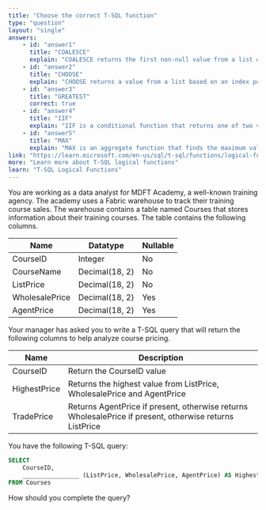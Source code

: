 ```yaml
---
title: "Choose the correct T-SQL function"
type: "question"
layout: "single"
answers:
    - id: "answer1"
      title: "COALESCE"
      explain: "COALESCE returns the first non-null value from a list of expressions, not the highest value"
    - id: "answer2"
      title: "CHOOSE"
      explain: "CHOOSE returns a value from a list based on an index position, not for comparing values"
    - id: "answer3"
      title: "GREATEST"
      correct: true
    - id: "answer4"
      title: "IIF"
      explain: "IIF is a conditional function that returns one of two values based on a condition, not for finding maximum values"
    - id: "answer5"
      title: "MAX"
      explain: "MAX is an aggregate function that finds the maximum value in a column, not for comparing values across multiple columns"
link: "https://learn.microsoft.com/en-us/sql/t-sql/functions/logical-functions-greatest-transact-sql"
more: "Learn more about T-SQL logical functions"
learn: "T-SQL Logical Functions"
---
```


You are working as a data analyst for MDFT Academy, a well-known training agency. The academy uses a Fabric warehouse to track their training course sales. The warehouse contains a table named Courses that stores information about their training courses. The table contains the following columns.

| Name           | Datatype        | Nullable |
|----------------|-----------------|----------|
| CourselD      | Integer         | No       |
| CourseName    | Decimal(18, 2)  | No       |
| ListPrice      | Decimal(18, 2)  | No       |
| WholesalePrice | Decimal(18, 2)  | Yes      |
| AgentPrice     | Decimal(18, 2)  | Yes      |

Your manager has asked you to write a T-SQL query that will return the following columns to help analyze course pricing.

| Name | Description |
|------|------------|
| CourseID | Return the CourseID value |
| HighestPrice | Returns the highest value from ListPrice, WholesalePrice and AgentPrice |
| TradePrice | Returns AgentPrice if present, otherwise returns WholesalePrice if present, otherwise returns ListPrice |

You have the following T-SQL query:

```sql
SELECT 
    CourseID, 
    ________________ (ListPrice, WholesalePrice, AgentPrice) AS HighestPrice
FROM Courses
```

How should you complete the query?
